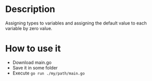 # Description

Assigning types to variables and assigning the default value to each variable by zero value.

# How to use it

* Download main.go
* Save it in some folder
* Execute `go run ./my/path/main.go`